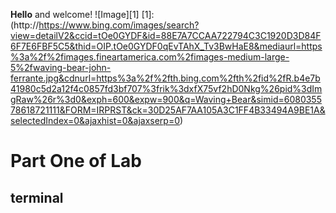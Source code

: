 **Hello** 
and welcome!
![Image][1]
[1]:(http://https://www.bing.com/images/search?view=detailV2&ccid=tOe0GYDF&id=88E7A7CCAA722794C3C1920D3D84F6F7E6FBF5C5&thid=OIP.tOe0GYDF0qEvTAhX_Tv3BwHaE8&mediaurl=https%3a%2f%2fimages.fineartamerica.com%2fimages-medium-large-5%2fwaving-bear-john-ferrante.jpg&cdnurl=https%3a%2f%2fth.bing.com%2fth%2fid%2fR.b4e7b41980c5d2a12f4c0857fd3bf707%3frik%3dxfX75vf2hD0Nkg%26pid%3dImgRaw%26r%3d0&exph=600&expw=900&q=Waving+Bear&simid=608035578618721111&FORM=IRPRST&ck=30D25AF7AA105A3C1FF4B33494A9BE1A&selectedIndex=0&ajaxhist=0&ajaxserp=0)

# Part One of Lab
## terminal 

